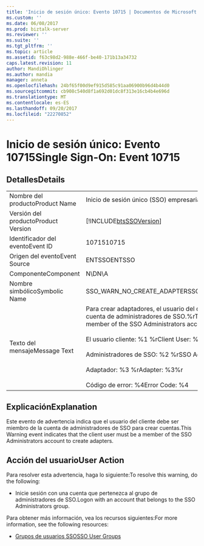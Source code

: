 ```yaml
---
title: 'Inicio de sesión único: Evento 10715 | Documentos de Microsoft'
ms.custom: ''
ms.date: 06/08/2017
ms.prod: biztalk-server
ms.reviewer: ''
ms.suite: ''
ms.tgt_pltfrm: ''
ms.topic: article
ms.assetid: f63c98d2-988e-466f-be40-171b13a34732
caps.latest.revision: 11
author: MandiOhlinger
ms.author: mandia
manager: anneta
ms.openlocfilehash: 24bf65f00d9ef915d585c91aa06900b96d4b44d0
ms.sourcegitcommit: cb908c540d8f1a692d01dc8f313e16cb4b4e696d
ms.translationtype: MT
ms.contentlocale: es-ES
ms.lasthandoff: 09/20/2017
ms.locfileid: "22270852"
---
```

# <a name="single-sign-on-event-10715"></a><span data-ttu-id="42bf9-102">Inicio de sesión único: Evento 10715</span><span class="sxs-lookup"><span data-stu-id="42bf9-102">Single Sign-On: Event 10715</span></span>
## <a name="details"></a><span data-ttu-id="42bf9-103">Detalles</span><span class="sxs-lookup"><span data-stu-id="42bf9-103">Details</span></span>  
  
|||  
|-|-|  
|<span data-ttu-id="42bf9-104">Nombre del producto</span><span class="sxs-lookup"><span data-stu-id="42bf9-104">Product Name</span></span>|<span data-ttu-id="42bf9-105">Inicio de sesión único (SSO) empresarial</span><span class="sxs-lookup"><span data-stu-id="42bf9-105">Enterprise Single Sign-On</span></span>|  
|<span data-ttu-id="42bf9-106">Versión del producto</span><span class="sxs-lookup"><span data-stu-id="42bf9-106">Product Version</span></span>|[!INCLUDE[btsSSOVersion](../includes/btsssoversion-md.md)]|  
|<span data-ttu-id="42bf9-107">Identificador del evento</span><span class="sxs-lookup"><span data-stu-id="42bf9-107">Event ID</span></span>|<span data-ttu-id="42bf9-108">10715</span><span class="sxs-lookup"><span data-stu-id="42bf9-108">10715</span></span>|  
|<span data-ttu-id="42bf9-109">Origen del evento</span><span class="sxs-lookup"><span data-stu-id="42bf9-109">Event Source</span></span>|<span data-ttu-id="42bf9-110">ENTSSO</span><span class="sxs-lookup"><span data-stu-id="42bf9-110">ENTSSO</span></span>|  
|<span data-ttu-id="42bf9-111">Componente</span><span class="sxs-lookup"><span data-stu-id="42bf9-111">Component</span></span>|<span data-ttu-id="42bf9-112">N\D</span><span class="sxs-lookup"><span data-stu-id="42bf9-112">N\A</span></span>|  
|<span data-ttu-id="42bf9-113">Nombre simbólico</span><span class="sxs-lookup"><span data-stu-id="42bf9-113">Symbolic Name</span></span>|<span data-ttu-id="42bf9-114">SSO_WARN_NO_CREATE_ADAPTER</span><span class="sxs-lookup"><span data-stu-id="42bf9-114">SSO_WARN_NO_CREATE_ADAPTER</span></span>|  
|<span data-ttu-id="42bf9-115">Texto del mensaje</span><span class="sxs-lookup"><span data-stu-id="42bf9-115">Message Text</span></span>|<span data-ttu-id="42bf9-116">Para crear adaptadores, el usuario del cliente debe ser miembro de la cuenta de administradores de SSO.%r</span><span class="sxs-lookup"><span data-stu-id="42bf9-116">The client user must be a member of the SSO Administrators account to create adapters.%r</span></span><br /><br /> <span data-ttu-id="42bf9-117">El usuario cliente: %1 %r</span><span class="sxs-lookup"><span data-stu-id="42bf9-117">Client User: %1%r</span></span><br /><br /> <span data-ttu-id="42bf9-118">Administradores de SSO: %2 %r</span><span class="sxs-lookup"><span data-stu-id="42bf9-118">SSO Administrators: %2%r</span></span><br /><br /> <span data-ttu-id="42bf9-119">Adaptador: %3 %r</span><span class="sxs-lookup"><span data-stu-id="42bf9-119">Adapter: %3%r</span></span><br /><br /> <span data-ttu-id="42bf9-120">Código de error: %4</span><span class="sxs-lookup"><span data-stu-id="42bf9-120">Error Code: %4</span></span>|  
  
## <a name="explanation"></a><span data-ttu-id="42bf9-121">Explicación</span><span class="sxs-lookup"><span data-stu-id="42bf9-121">Explanation</span></span>  
 <span data-ttu-id="42bf9-122">Este evento de advertencia indica que el usuario del cliente debe ser miembro de la cuenta de administradores de SSO para crear cuentas.</span><span class="sxs-lookup"><span data-stu-id="42bf9-122">This Warning event indicates that the client user must be a member of the SSO Administrators account to create adapters.</span></span>  
  
## <a name="user-action"></a><span data-ttu-id="42bf9-123">Acción del usuario</span><span class="sxs-lookup"><span data-stu-id="42bf9-123">User Action</span></span>  
 <span data-ttu-id="42bf9-124">Para resolver esta advertencia, haga lo siguiente:</span><span class="sxs-lookup"><span data-stu-id="42bf9-124">To resolve this warning, do the following:</span></span>  
  
-   <span data-ttu-id="42bf9-125">Inicie sesión con una cuenta que pertenezca al grupo de administradores de SSO.</span><span class="sxs-lookup"><span data-stu-id="42bf9-125">Logon with an account that belongs to the SSO Administrators group.</span></span>  
  
 <span data-ttu-id="42bf9-126">Para obtener más información, vea los recursos siguientes:</span><span class="sxs-lookup"><span data-stu-id="42bf9-126">For more information, see the following resources:</span></span>  
  
-   [<span data-ttu-id="42bf9-127">Grupos de usuarios SSO</span><span class="sxs-lookup"><span data-stu-id="42bf9-127">SSO User Groups</span></span>](../core/sso-user-groups.md)